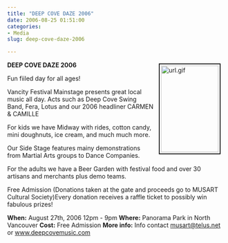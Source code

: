 ```yaml
---
title: "DEEP COVE DAZE 2006"
date: 2006-08-25 01:51:00
categories:
- Media
slug: deep-cove-daze-2006

---
```


<a href="/public/uploads/2006/url.gif" rel="lightbox"><img src="/public/uploads/2006/url.gif" alt="url.gif" title="url.gif" style="margin: 5px 10px; padding: 3px" align="right" border="2" height="200" width="133" /></a>

<strong>DEEP COVE DAZE 2006</strong>

Fun fiiled day for all ages!

Vancity Festival Mainstage presents great local music all day. Acts such as Deep Cove Swing Band, Fera, Lotus and our 2006 headliner CARMEN &amp; CAMILLE

For kids we have Midway with rides, cotton candy, mini doughnuts, ice cream, and much much more.

Our Side Stage features mainy demonstrations from Martial Arts groups to Dance Companies.

For the adults we have a Beer Garden with festival food and over 30 artisans and merchants plus demo teams.

Free Admission (Donations taken at the gate and proceeds go to MUSART Cultural Society)Every donation receives a raffle ticket to possibly win fabulous prizes!

<strong>When:</strong> August 27th, 2006 12pm - 9pm
<strong>Where:</strong> Panorama Park in North Vancouver
<strong>Cost:</strong> Free Admission
<strong>More info:</strong> Info contact musart@telus.net or <a href="http://www.deepcovemusic.com">www.deepcovemusic.com</a>
